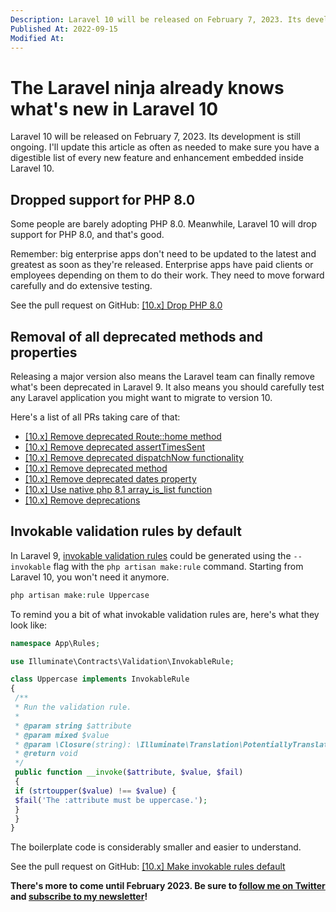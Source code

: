 ```yaml
---
Description: Laravel 10 will be released on February 7, 2023. Its development is still ongoing. That said, every Laravel ninja should already know what's coming.
Published At: 2022-09-15
Modified At:
---
```


# The Laravel ninja already knows what's new in Laravel 10

Laravel 10 will be released on February 7, 2023. Its development is still ongoing. I'll update this article as often as needed to make sure you have a digestible list of every new feature and enhancement embedded inside Laravel 10.

## Dropped support for PHP 8.0

Some people are barely adopting PHP 8.0. Meanwhile, Laravel 10 will drop support for PHP 8.0, and that's good.

Remember: big enterprise apps don't need to be updated to the latest and greatest as soon as they're released. Enterprise apps have paid clients or employees depending on them to do their work. They need to move forward carefully and do extensive testing.

See the pull request on GitHub: [[10.x] Drop PHP 8.0](https://github.com/laravel/laravel/pull/5854)

## Removal of all deprecated methods and properties

Releasing a major version also means the Laravel team can finally remove what's been deprecated in Laravel 9. It also means you should carefully test any Laravel application you might want to migrate to version 10.

Here's a list of all PRs taking care of that:
- [[10.x] Remove deprecated Route::home method](https://github.com/laravel/framework/pull/42614)
- [[10.x] Remove deprecated assertTimesSent](https://github.com/laravel/framework/pull/42592)
- [[10.x] Remove deprecated dispatchNow functionality](https://github.com/laravel/framework/pull/42591)
- [[10.x] Remove deprecated method](https://github.com/laravel/framework/pull/42590)
- [[10.x] Remove deprecated dates property](https://github.com/laravel/framework/pull/42587)
- [[10.x] Use native php 8.1 array_is_list function](https://github.com/laravel/framework/pull/41347)
- [[10.x] Remove deprecations](https://github.com/laravel/framework/pull/41136)

## Invokable validation rules by default

In Laravel 9, [invokable validation rules]() could be generated using the `--invokable` flag with the `php artisan make:rule` command. Starting from Laravel 10, you won't need it anymore.

```php
php artisan make:rule Uppercase
```

To remind you a bit of what invokable validation rules are, here's what they look like:

```php
namespace App\Rules;

use Illuminate\Contracts\Validation\InvokableRule;

class Uppercase implements InvokableRule
{
 /**
 * Run the validation rule.
 *
 * @param string $attribute
 * @param mixed $value
 * @param \Closure(string): \Illuminate\Translation\PotentiallyTranslatedString $fail
 * @return void
 */
 public function __invoke($attribute, $value, $fail)
 {
 if (strtoupper($value) !== $value) {
 $fail('The :attribute must be uppercase.');
 }
 }
}
```

The boilerplate code is considerably smaller and easier to understand.

See the pull request on GitHub: [[10.x] Make invokable rules default](https://github.com/laravel/docs/pull/8165)

**There's more to come until February 2023. Be sure to [follow me on Twitter](https://twitter.com/benjamincrozat) and [subscribe to my newsletter](#newsletter)!**

